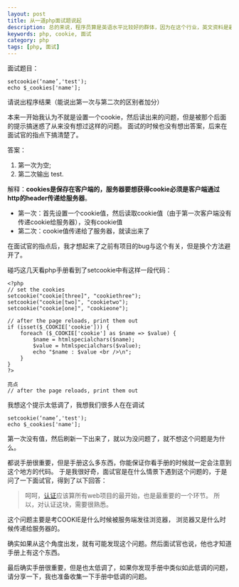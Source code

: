 ```yaml
---
layout: post
title: 从一道php面试题说起
description: 总的来说，程序员算是英语水平比较好的群体，因为在这个行业，英文资料是最全面、最及时、需求也最迫切的。因此，据我观察，即便刚入门不久的程序员，面对陌生的问题，一般也能查阅英文文档，找到需要的信息。
keywords: php, cookie, 面试
category: php
tags: [php, 面试]
---
```


面试题目：

    setcookie(‘name’,'test');
    echo $_cookies['name'];

请说出程序结果（能说出第一次与第二次的区别者加分）

本来一开始我认为不就是设置一个cookie，然后读出来的问题，但是被那个后面的提示搞迷惑了从来没有想过这样的问题。
面试的时候也没有想出答案，后来在面试官的指点下搞清楚了。

答案：

1. 第一次为空;
2. 第二次输出 test.

解释：**cookies是保存在客户端的，服务器要想获得cookie必须是客户端通过http的header传递给服务器**。

* 第一次：首先设置一个cookie值，然后读取cookie值（由于第一次客户端没有传递cookie给服务器），没有cookie值
* 第二次：cookie值传递给了服务器，就读出来了

在面试官的指点后，我才想起来了之前有项目的bug与这个有关，但是换个方法避开了。

碰巧这几天看php手册看到了setcookie中有这样一段代码：

    <?php
    // set the cookies
    setcookie("cookie[three]", "cookiethree");
    setcookie("cookie[two]", "cookietwo");
    setcookie("cookie[one]", "cookieone");

    // after the page reloads, print them out
    if (isset($_COOKIE['cookie'])) {
        foreach ($_COOKIE['cookie'] as $name => $value) {
            $name = htmlspecialchars($name);
            $value = htmlspecialchars($value);
            echo "$name : $value <br />\n";
        }
    }
    ?> 

    亮点
    // after the page reloads, print them out

我想这个提示太低调了，我想我们很多人在在调试

    setcookie(‘name’,'test');
    echo $_cookies['name'];

第一次没有值，然后刷新一下出来了，就以为没问题了，就不想这个问题是为什么。

都说手册很重要，但是手册这么多东西，你能保证你看手册的时候就一定会注意到这个地方的代码。
于是我很好奇，面试官是在什么情景下遇到这个问题的，于是问了一下面试官，得到了以下回答：

> 呵呵，[认证](https://justjavac.com/2012/04/13/can-you-do-the-login-function-on-the-web.html "你会做Web上的用户登录功能吗")应该算所有web项目的最开始，也是最重要的一个环节。 
> 所以，对认证这块，需要很熟悉。

这个问题主要是考COOKIE是什么时候被服务端发往浏览器， 浏览器又是什么时候传递给服务器的。 

确实如果从这个角度出发，就有可能发现这个问题。然后面试官也说，他也才知道手册上有这个东西。

最后确实手册很重要，但是也太低调了，如果你发现手册中类似如此低调的问题，请分享一下，我也准备收集一下手册中低调的问题。
